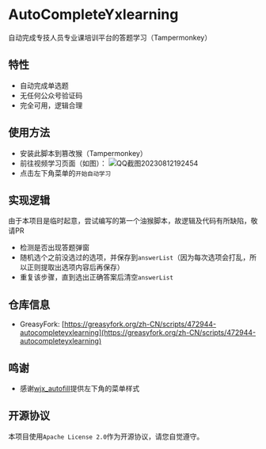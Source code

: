# AutoCompleteYxlearning
自动完成专技人员专业课培训平台的答题学习（Tampermonkey）

## 特性
- 自动完成单选题
- 无任何公众号验证码
- 完全可用，逻辑合理

## 使用方法
- 安装此脚本到篡改猴（Tampermonkey）
- 前往视频学习页面（如图）：
  ![QQ截图20230812192454](https://github.com/Gingmzmzx/AutoCompleteYxlearning/assets/49107602/b815f3e6-89f1-44f6-8ff0-ddf67a469e68)
- 点击左下角菜单的`开始自动学习`

## 实现逻辑
由于本项目是临时起意，尝试编写的第一个油猴脚本，故逻辑及代码有所缺陷，敬请PR
- 检测是否出现答题弹窗
- 随机选个之前没选过的选项，并保存到`answerList`（因为每次选项会打乱，所以正则提取出选项内容后再保存）
- 重复该步骤，直到选出正确答案后清空`answerList`

## 仓库信息
- GreasyFork: [https://greasyfork.org/zh-CN/scripts/472944-autocompleteyxlearning](https://greasyfork.org/zh-CN/scripts/472944-autocompleteyxlearning)

## 鸣谢
- 感谢[wjx_autofill](https://greasyfork.org/scripts/444243-wjx-autofill/code/wjx_autofill.user.js)提供左下角的菜单样式

## 开源协议
本项目使用`Apache License 2.0`作为开源协议，请您自觉遵守。
